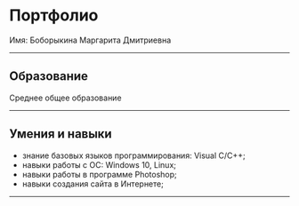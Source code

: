 # Портфолио

Имя: Боборыкина Маргарита Дмитриевна

***
## Образование

Среднее общее образование
***
## Умения и навыки

- знание базовых языков программирования: Visual С/C++;
- навыки работы с ОС: Windows 10, Linux;
- навыки работы в программе Photoshop;
- навыки создания  сайта в Интернете;

***

